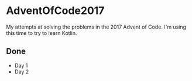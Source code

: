 # AdventOfCode2017

My attempts at solving the problems in the 2017 Advent of Code. I'm using this time to try to learn Kotlin.

## Done
* Day 1
* Day 2
